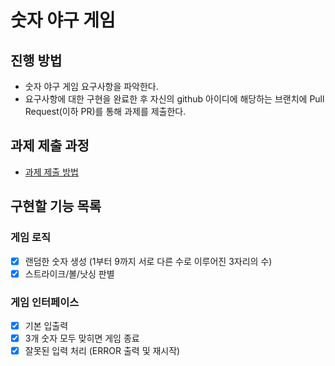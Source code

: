 # 숫자 야구 게임
## 진행 방법
* 숫자 야구 게임 요구사항을 파악한다.
* 요구사항에 대한 구현을 완료한 후 자신의 github 아이디에 해당하는 브랜치에 Pull Request(이하 PR)를 통해 과제를 제출한다.

## 과제 제출 과정
* [과제 제출 방법](https://github.com/next-step/nextstep-docs/tree/master/precourse)

## 구현할 기능 목록
### 게임 로직
* [x] 랜덤한 숫자 생성 (1부터 9까지 서로 다른 수로 이루어진 3자리의 수)
* [x] 스트라이크/볼/낫싱 판별
### 게임 인터페이스
* [x] 기본 입출력
* [x] 3개 숫자 모두 맞히면 게임 종료
* [x] 잘못된 입력 처리 (ERROR 출력 및 재시작)